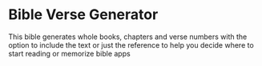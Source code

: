 # Bible Verse Generator
This bible generates whole books, chapters and verse numbers with the option to include the text or just the reference to help you decide where to start reading or memorize bible apps
